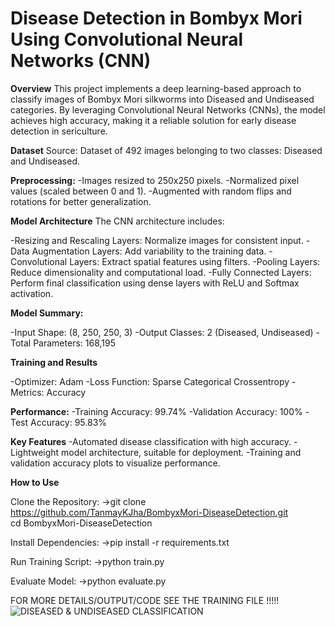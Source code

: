 # Disease Detection in Bombyx Mori Using Convolutional Neural Networks (CNN)

**Overview**
This project implements a deep learning-based approach to classify images of Bombyx Mori silkworms into Diseased and Undiseased categories. By leveraging Convolutional Neural Networks (CNNs), the model achieves high accuracy, making it a reliable solution for early disease detection in sericulture.

**Dataset**
Source: Dataset of 492 images belonging to two classes: Diseased and Undiseased.

**Preprocessing:**
-Images resized to 250x250 pixels.
-Normalized pixel values (scaled between 0 and 1).
-Augmented with random flips and rotations for better generalization.

**Model Architecture**
The CNN architecture includes:

-Resizing and Rescaling Layers: Normalize images for consistent input.
-Data Augmentation Layers: Add variability to the training data.
-Convolutional Layers: Extract spatial features using filters.
-Pooling Layers: Reduce dimensionality and computational load.
-Fully Connected Layers: Perform final classification using dense layers with ReLU and Softmax activation.

**Model Summary:**

-Input Shape: (8, 250, 250, 3)
-Output Classes: 2 (Diseased, Undiseased)
-Total Parameters: 168,195

**Training and Results**

-Optimizer: Adam
-Loss Function: Sparse Categorical Crossentropy
-Metrics: Accuracy

**Performance:**
-Training Accuracy: 99.74%
-Validation Accuracy: 100%
-Test Accuracy: 95.83%

**Key Features**
-Automated disease classification with high accuracy.
-Lightweight model architecture, suitable for deployment.
-Training and validation accuracy plots to visualize performance.

**How to Use**

Clone the Repository:
->git clone https://github.com/TanmayKJha/BombyxMori-DiseaseDetection.git  
cd BombyxMori-DiseaseDetection  

Install Dependencies:
->pip install -r requirements.txt  

Run Training Script:
->python train.py  

Evaluate Model:
->python evaluate.py  

FOR MORE DETAILS/OUTPUT/CODE SEE THE TRAINING FILE !!!!!
![DISEASED & UNDISEASED CLASSIFICATION ]("C:\Users\Unique\Pictures\silkworm.png")

